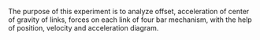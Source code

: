 The purpose of this experiment is to analyze offset, acceleration of center of gravity of links, forces on each link of four bar mechanism, with the help of position, velocity and acceleration diagram.
